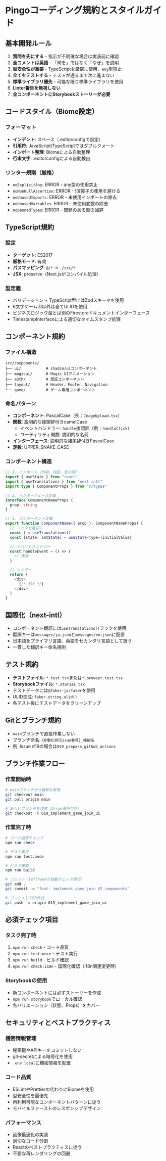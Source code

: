 # Pingoコーディング規約とスタイルガイド

## 基本開発ルール

1. **質問を先にする** - 指示が不明確な場合は実装前に確認
2. **全コメントは英語** - 「何を」ではなく「なぜ」を説明
3. **型安全性が重要** - TypeScriptを厳密に使用、`any`型禁止
4. **全てをテストする** - テストが通るまで次に進まない
5. **標準ライブラリ優先** - 可能な限り標準ライブラリを使用
6. **Linter警告を無視しない**
7. **全コンポーネントにStorybookストーリーが必要**

## コードスタイル（Biome設定）

### フォーマット

- **インデント**: スペース（.editorconfigで設定）
- **引用符**: JavaScript/TypeScriptではダブルクォート
- **インポート整理**: Biomeによる自動整理
- **行末文字**: .editorconfigによる自動検出

### リンター規則（厳格）

- `noExplicitAny`: ERROR - any型の使用禁止
- `noNonNullAssertion`: ERROR - !演算子の使用を避ける
- `noUnusedImports`: ERROR - 未使用インポートの除去
- `noUnusedVariables`: ERROR - 未使用変数の除去
- `noBannedTypes`: ERROR - 問題のある型の回避

## TypeScript規約

### 設定

- **ターゲット**: ES2017
- **厳格モード**: 有効
- **パスマッピング**: `@/*` → `./src/*`
- **JSX**: preserve（Next.jsがコンパイル処理）

### 型定義

- バリデーション + TypeScript型にはZodスキーマを使用
- 6文字ゲームID以外は全てULIDを使用
- ビジネスロジック型とは別のFirestoreドキュメントインターフェース
- TimestampInterfaceによる適切なタイムスタンプ処理

## コンポーネント規約

### ファイル構造

```plain
src/components/
├── ui/           # shadcn/uiコンポーネント
├── magicui/      # Magic UIアニメーション
├── auth/         # 認証コンポーネント
├── layout/       # Header、Footer、Navigation
└── game/         # ゲーム専用コンポーネント
```

### 命名パターン

- **コンポーネント**: PascalCase（例：`ImageUpload.tsx`）
- **関数**: 説明的な接頭辞付きcamelCase
  - イベントハンドラー: `handle`接頭辞（例：`handleClick`）
  - ユーティリティ関数: 説明的な名前
- **インターフェース**: 説明的な接尾辞付きPascalCase
- **定数**: UPPER_SNAKE_CASE

### コンポーネント構造

```typescript
// 1. インポート（外部、内部、型の順）
import { useState } from "react"
import { useTranslations } from "next-intl"
import type { ComponentProps } from "@/types"

// 2. インターフェース定義
interface ComponentNameProps {
  prop: string
}

// 3. コンポーネント定義
export function ComponentName({ prop }: ComponentNameProps) {
  // フックを最初に
  const t = useTranslations()
  const [state, setState] = useState<Type>(initialValue)

  // イベントハンドラー
  const handleEvent = () => {
    // 実装
  }

  // レンダー
  return (
    <div>
      {/* JSX */}
    </div>
  )
}
```

## 国際化（next-intl）

- コンポーネント翻訳には`useTranslations()`フックを使用
- 翻訳キーは`messages/ja.json`と`messages/en.json`に配置
- 日本語をプライマリ言語、英語をセカンダリ言語として扱う
- 一貫した翻訳キー命名規則

## テスト規約

- **テストファイル**: `*.test.tsx`または`*.browser.test.tsx`
- **Storybookファイル**: `*.stories.tsx`
- テストデータには`@faker-js/faker`を使用
- ULID生成: `faker.string.ulid()`
- 各テスト後にテストデータをクリーンアップ

## Gitとブランチ規約

- `main`ブランチで直接作業しない
- ブランチ命名: `{0埋め3桁Issue番号}_機能名`
- 例: Issue #19の場合は`019_prepare_github_actions`

## ブランチ作業フロー

### 作業開始時

```bash
# mainブランチから最新を取得
git checkout main
git pull origin main

# 新しいブランチを作成（Issue番号付き）
git checkout -b 019_implement_game_join_ui
```

### 作業完了時

```bash
# コード品質チェック
npm run check

# テスト実行
npm run test:once

# ビルド確認
npm run build

# コミット（lefthookが自動チェック実行）
git add .
git commit -m "feat: implement game join UI components"

# プッシュしてPR作成
git push -u origin 019_implement_game_join_ui
```

## 必須チェック項目

### タスク完了時

1. `npm run check` - コード品質
2. `npm run test:once` - テスト実行
3. `npm run build` - ビルド確認
4. `npm run check:i18n` - 国際化確認（i18n関連変更時）

### Storybookの使用

- 新コンポーネントには必ずストーリーを作成
- `npm run storybook`でローカル確認
- 各バリエーション（状態、Props）をカバー

## セキュリティとベストプラクティス

### 機密情報管理

- 秘密鍵やAPIキーをコミットしない
- git-secretによる暗号化を使用
- `.env.local`に機密情報を配置

### コード品質

- ESLintやPrettierの代わりにBiomeを使用
- 型安全性を最優先
- 再利用可能なコンポーネントパターンに従う
- モバイルファーストのレスポンシブデザイン

### パフォーマンス

- 画像最適化の実装
- 適切なコード分割
- Reactのベストプラクティスに従う
- 不要な再レンダリングの回避
